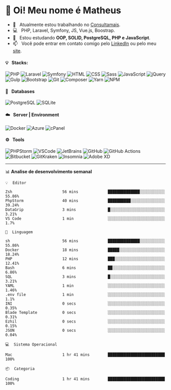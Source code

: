 # 👋 Oi! Meu nome é Matheus

- 🔭 &nbsp; Atualmente estou trabalhando no [Consultamais](https://consultamais.com.br/).
- 💻 &nbsp; PHP, Laravel, Symfony, JS, Vue.js, Boostrap.
- 🌱 &nbsp; Estou estudando **OOP, SOLID, PostgreSQL, PHP e JavaScript**.
- 📫 &nbsp; Você pode entrar em contato comigo pelo [LinkedIn](https://www.linkedin.com/in/matheuscamargoxavier/) ou pelo meu [site](https://matheuscamargo.co).

#### 💡 &nbsp; Stacks:
![PHP](https://img.shields.io/badge/-PHP-777BB4?&logo=php&logoColor=FFFFFF)
![Laravel](https://img.shields.io/badge/-Laravel-FF2D20?&logo=laravel&logoColor=FFFFFF)
![Symfony](https://img.shields.io/badge/-Symfony-000000?&logo=symfony&logoColor=FFFFFF)
![HTML](https://img.shields.io/badge/-HTML-E34F26?&logo=html5&logoColor=FFFFFF)
![CSS](https://img.shields.io/badge/-CSS-1572B6?&logo=css3&logoColor=FFFFFF)
![Sass](https://img.shields.io/badge/-Sass-CC6699?&logo=sass&logoColor=FFFFFF)
![JavaScript](https://img.shields.io/badge/-JavaScript-F7DF1E?&logo=javascript&logoColor=FFFFFF)
![jQuery](https://img.shields.io/badge/-jQuery-0769AD?&logo=jquery&logoColor=FFFFFF)
![Gulp](https://img.shields.io/badge/-Gulp-CF4647?&logo=gulp&logoColor=FFFFFF)
![Bootstrap](https://img.shields.io/badge/-Bootstrap-7952B3?&logo=bootstrap&logoColor=FFFFFF)
![Git](https://img.shields.io/badge/-Git-F05032?&logo=git&logoColor=FFFFFF)
![Composer](https://img.shields.io/badge/-Composer-885630?&logo=composer&logoColor=FFFFFF)
![Yarn](https://img.shields.io/badge/-Yarn-2C8EBB?&logo=yarn&logoColor=FFFFFF)
![NPM](https://img.shields.io/badge/-npm-CB3837?&logo=npm&logoColor=FFFFFF)

#### 💾 &nbsp; Databases
![PostgreSQL](https://img.shields.io/badge/-PostgreSQL-336791?&logo=PostgreSQL&logoColor=FFFFFF)
![SQLite](https://img.shields.io/badge/-SQLite-003B57?&logo=SQLite&logoColor=FFFFFF)

#### ☁️ &nbsp; Server | Environment
![Docker](https://img.shields.io/badge/-Docker-2496ED?&logo=docker&logoColor=FFFFFF)
![Azure](https://img.shields.io/badge/-Azure-0089D6?&logo=microsoft%20azure&logoColor=FFFFFF)
![cPanel](https://img.shields.io/badge/-cPanel-FF6C2C?&logo=cpanel&logoColor=FFFFFF)

#### ⚙️ &nbsp; Tools
![PHPStorm](https://img.shields.io/badge/-PHPStorm-000000?&logo=PHPStorm&logoColor=FFFFFF)
![VSCode](https://img.shields.io/badge/-VSCode-007ACC?&logo=Visual%20Studio%20Code&logoColor=FFFFFF) 
![JetBrains](https://img.shields.io/badge/-JetBrains-000000?&logo=jetbrains&logoColor=FFFFFF) 
![GitHub](https://img.shields.io/badge/-GitHub-181717?&logo=github&logoColor=FFFFFF) 
![GitHub Actions](https://img.shields.io/badge/-GitHub%20Actions-181717?&logo=GitHub%20Actions&logoColor=FFFFFF) 
![Bitbucket](https://img.shields.io/badge/-Bitbucket-0052CC?&logo=bitbucket&logoColor=FFFFFF)
![GitKraken](https://img.shields.io/badge/-GitKraken-179287?&logo=GitKraken&logoColor=FFFFFF)
![Insomnia](https://img.shields.io/badge/-Insomnia-5849BE?&logo=Insomnia&logoColor=FFFFFF)
![Adobe XD](https://img.shields.io/badge/-Adobe%20XD-FF61F6?&logo=adobe%20xd&logoColor=FFFFFF) 
_______

📊  **Analise de desenvolvimento semanal**
```text
💡  Editor

Zsh                      56 mins             ██████████████░░░░░░░░░░░     55.86%
PhpStorm                 40 mins             ██████████░░░░░░░░░░░░░░░     39.24%
DataGrip                 3 mins              █░░░░░░░░░░░░░░░░░░░░░░░░      3.21%
VS Code                  1 min               ░░░░░░░░░░░░░░░░░░░░░░░░░       1.7%
```
```text
💬  Linguagem

sh                       56 mins             ██████████████░░░░░░░░░░░     55.86%
Docker                   18 mins             █████░░░░░░░░░░░░░░░░░░░░     18.24%
PHP                      12 mins             ███░░░░░░░░░░░░░░░░░░░░░░     12.41%
Bash                     6 mins              ██░░░░░░░░░░░░░░░░░░░░░░░      6.86%
SQL                      3 mins              █░░░░░░░░░░░░░░░░░░░░░░░░      3.21%
YAML                     1 min               ░░░░░░░░░░░░░░░░░░░░░░░░░      1.46%
.env file                1 min               ░░░░░░░░░░░░░░░░░░░░░░░░░       1.1%
INI                      0 secs              ░░░░░░░░░░░░░░░░░░░░░░░░░      0.35%
Blade Template           0 secs              ░░░░░░░░░░░░░░░░░░░░░░░░░      0.31%
Ezhil                    0 secs              ░░░░░░░░░░░░░░░░░░░░░░░░░      0.15%
JSON                     0 secs              ░░░░░░░░░░░░░░░░░░░░░░░░░      0.04%
```
```text
💻  Sistema Operacional

Mac                      1 hr 41 mins        █████████████████████████       100%
```
```text
📦  Categoria

Coding                   1 hr 41 mins        █████████████████████████       100%
```
